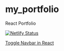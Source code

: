 # my_portfolio
React Portfolio

[![Netlify Status](https://api.netlify.com/api/v1/badges/f651dd93-7176-4675-a062-83e918bdabb3/deploy-status)](https://app.netlify.com/sites/berta-rf-portfolio/deploys)

[Toggle Navbar in React](https://johnotu.medium.com/how-to-toggle-bootstrap-navbar-collapse-button-in-react-without-jquery-1d5c2fb0751c)
